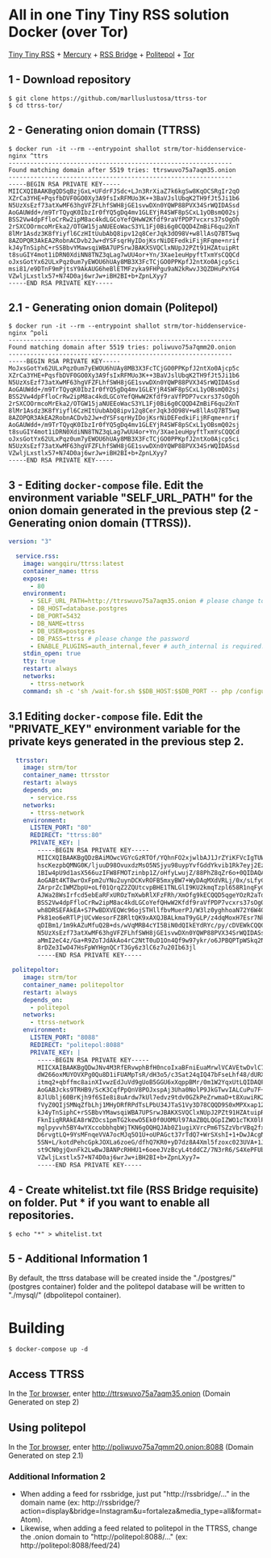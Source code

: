 # All in one Tiny Tiny RSS solution Docker (over Tor) 
[Tiny Tiny RSS](https://github.com/HenryQW/Awesome-TTRSS) + [Mercury](https://www.github.com/HenryQW/mercury-parser-api) + [RSS Bridge](https://github.com/RSS-Bridge/rss-bridge) + [Politepol](https://github.com/taroved/pol) + [Tor](https://github.com/opsxcq/docker-tor)

## 1 - Download repository
``` shellsession
$ git clone https://github.com/marlluslustosa/ttrss-tor
$ cd ttrss-tor/
```


## 2 - Generating onion domain (TTRSS)

``` shellsession
$ docker run -it --rm --entrypoint shallot strm/tor-hiddenservice-nginx ^ttrs
--------------------------------------------------------------
Found matching domain after 5519 tries: ttrswuvo75a7aqm35.onion
--------------------------------------------------------------
-----BEGIN RSA PRIVATE KEY-----
MIICXQIBAAKBgQDSqBzjGxL+UFdrFJSdc+LJn3RrXiaZ7k6kgSw8KqOCSRgIr2qO
XZrCa3YHE+PqsfbDVF0GO0Xy3A9fsIxRFMUo3K++3BaVJslUbqK2TH9fJt5Ji1b6
N5UzXsEzf73atXwMF63hgVFZFLhfSWH8jGE1svwDXn0YQWP88PVX34SrWQIDASsd
AoGAUWdd+/m9TrTQyqK0IbzIr0fYQ5gDq4mv1GLEYjR4SWF8pSCxL1yOBsmQ02sj
BSS2Vw4dpFfloCrRw2ipM8ac4kdLGCoYefQHwW2Kfdf9raVfPDP7vcxrs37sOgOh
2rSXCOOrmcoMrEka2/OTGW15jaNUEEoWacS3YL1Fj0Bi6g0CQQD4ZmBiF6qu2XnT
8lMr1Asdz3K8fYiyfl6CzHItUubAbQ8ipv12q8CerJqk3dO98V+w8llAsQ7BT5wq
8AZOPQR3AkEA2RobnACDvb2Jw+dYSFsqrHyIDojKsrNiDEFedkiFijRFqme+nrif
kJ4yTnSiphC+rSSBbvYMawsqiWBA7UPSrwJBAKXSVQClxNUpJ2PZt91HZAtuipRt
t8suGIY4mot1iDRN0XdiNN8TNZ3qLag7wUU4or+Yn/3Xae1euHpyftTxmYsCQQCd
oJxsGotYx62ULxPqz0um7yEWOU6hUAy8MB3X3FcTCjGO0PPKpfJ2ntXo0Ajcp5ci
msi81/e9DTnF9mPjtsY9AkAUG6heBlETMFzyka9FHPgu9aN2kRwvJ3QZDHuPxYG4
VZwljLxstlx57+N74D0aj6wrJw+iBH2BI+b+ZpnLXyy7
-----END RSA PRIVATE KEY-----
```

## 2.1 - Generating onion domain (Politepol)

``` shellsession
$ docker run -it --rm --entrypoint shallot strm/tor-hiddenservice-nginx ^poli
--------------------------------------------------------------
Found matching domain after 5519 tries: poliwuvo75a7qmm20.onion
--------------------------------------------------------------
-----BEGIN RSA PRIVATE KEY-----
MoJxsGotYx62ULxPqz0um7yEWOU6hUAy8MB3X3FcTCjGO0PPKpfJ2ntXo0Ajcp5c
XZrCa3YHE+PqsfbDVF0GO0Xy3A9fsIxRFMUo3K++3BaVJslUbqK2TH9fJt5Ji1b6
N5UzXsEzf73atXwMF63hgVFZFLhfSWH8jGE1svwDXn0YQWP88PVX34SrWQIDASsd
AoGAUWdd+/m9TrTQyqK0IbzIr0fYQ5gDq4mv1GLEYjR4SWF8pSCxL1yOBsmQ02sj
BSS2Vw4dpFfloCrRw2ipM8ac4kdLGCoYefQHwW2Kfdf9raVfPDP7vcxrs37sOgOh
2rSXCOOrmcoMrEka2/OTGW15jaNUEEoWacS3YL1Fj0Bi6g0CQQD4ZmBiF6qu2XnT
8lMr1Asdz3K8fYiyfl6CzHItUubAbQ8ipv12q8CerJqk3dO98V+w8llAsQ7BT5wq
8AZOPQR3AkEA2RobnACDvb2Jw+dYSFsqrHyIDojKsrNiDEFedkiFijRFqme+nrif
AoGAUWdd+/m9TrTQyqK0IbzIr0fYQ5gDq4mv1GLEYjR4SWF8pSCxL1yOBsmQ02sj
t8suGIY4mot1iDRN0XdiNN8TNZ3qLag7wUU4or+Yn/3Xae1euHpyftTxmYsCQQCd
oJxsGotYx62ULxPqz0um7yEWOU6hUAy8MB3X3FcTCjGO0PPKpfJ2ntXo0Ajcp5ci
N5UzXsEzf73atXwMF63hgVFZFLhfSWH8jGE1svwDXn0YQWP88PVX34SrWQIDASsd
VZwljLxstlx57+N74D0aj6wrJw+iBH2BI+b+ZpnLXyy7
-----END RSA PRIVATE KEY-----
```

## 3 - Editing `docker-compose` file. Edit the environment variable "SELF_URL_PATH" for the onion domain generated in the previous step (2 - Generating onion domain (TTRSS)).

```yml
version: "3"

  service.rss:
    image: wangqiru/ttrss:latest
    container_name: ttrss
    expose:
      - 80
    environment:
      - SELF_URL_PATH=http://ttrswuvo75a7aqm35.onion # please change to your own domain
      - DB_HOST=database.postgres
      - DB_PORT=5432
      - DB_NAME=ttrss
      - DB_USER=postgres
      - DB_PASS=ttrss # please change the password
      - ENABLE_PLUGINS=auth_internal,fever # auth_internal is required. Plugins enabled here will be enabled for all users as system plugins
    stdin_open: true
    tty: true
    restart: always
    networks:
      - ttrss-network
    command: sh -c 'sh /wait-for.sh $$DB_HOST:$$DB_PORT -- php /configure-db.php && exec s6-svscan /etc/s6/'
```
## 3.1 Editing `docker-compose` file. Edit the "PRIVATE_KEY" environment variable for the private keys generated in the previous step 2.

```yml
  ttrsstor:
    image: strm/tor
    container_name: ttrsstor
    restart: always
    depends_on:
      - service.rss
    networks:
      - ttrss-network
    environment:
      LISTEN_PORT: "80"
      REDIRECT: "ttrss:80"
      PRIVATE_KEY: |
        -----BEGIN RSA PRIVATE KEY-----
        MIICXQIBAAKBgQDzBAiMOwcVGYcGzRTOf/YQhnFO2xjwlbAJ1JrZYiKFVcIgTUWb
        hscKezpbQMNG0K/ljuuD98OvuxdzMsO5NSjyu98uypYvfGddYkvib1Rk7eyj2EzJ
        1BIw4pU9d1asX566uzIFW8FMOTzinbp1Z/oHfyLwujZ/88PhZ8qZr6o+0QIDAQAB
        AoGABt4KT8wrOxFpm2uYNu2uynDCKvROFB5mxyBW7+WyDAqMXdVRLj/0x/sLfyCp
        ZArprZcIWMZbpU+oLf01QrqZ2ZQUtcvpBHE1TNLGlI9KU2kmqTzpl658R1nqFyCb
        AJWa28WsIrfcd5ebEaRFxUROzTmXwbRlXFzFRh/XmOfg9kECQQD5qgeYOzR2aTdw
        BSS2Vw4dpFfloCrRw2ipM8ac4kdLGCoYefQHwW2Kfdf9raVfPDP7vcxrs37sOgOh
        wh8DRSEFAkEA+S7PwBDXVEQWc96ojSTHllfbvMuerPJ/W3lz0yghhoaN72Y6W40X
        Pk81eo6eRTlPjUCvWesorFZ8RltQK9xAXQJBALkmaT9yGLP/z4dqMoxH7Esr7Nkm
        qDIBm1/1m9kAZuMfuQ2B+ds/wVqMRB4cYI5BiN0dQIkEYdRYc/py/cDVEWkCQQCy
        N5UzXsEzf73atXwMF63hgVFZFLhfSWH8jGE1svwDXn0YQWP88PVX34SrWQIDASsd
        aMmI2eC4z/Ga+R9ZoTJdAkAo4rC2NtT0uD1On4Qf9w97ykr/o6JPBQPTpWSkq2NR
        8rDZe3IwO47HsFpWYHgnQCrT3Gy6z3lC6z7u20Ib63jl
        -----END RSA PRIVATE KEY-----

 politepoltor:
    image: strm/tor
    container_name: politepoltor
    restart: always
    depends_on:
      - politepol
    networks:
      - ttrss-network
    environment:
      LISTEN_PORT: "8088"
      REDIRECT: "politepol:8088"
      PRIVATE_KEY: |
        -----BEGIN RSA PRIVATE KEY-----
        MIICXAIBAAKBgQDwJNv4M3RfERvwphBfH0ncoIxaBFniEuaMrwlVCAVEtwDvlC7d
        dW266oxMUYOVXPg0Qu8D1iFUAMpTsR/dH3o5/c3Sat24qIQ47bFseLhf48/dURXn
        itmq2+qbffmc8ainXIvwzEdJuVd9gUoB5GGU6xXqppBMr/0m1W2YqxUtLQIDAQFv
        AoGABJcks9TRHB9/ScK3CqfPpQnV8POJxspAj3Uha0NolP9JkGTwvIALCuPu7F+w
        8JlUblj60BrKjh9f6SIe8i8uArdw7kUl7edvz9tdv0GZkPeZrwmaD+t8XuwiRK2Z
        fVyZ0QIjSMNqZfbLhj1MHyDRfRPdTsLPbU34JTaS1Vy3D78CQQD9S0xMPXxap12u
        kJ4yTnSiphC+rSSBbvYMawsqiWBA7UPSrwJBAKXSVQClxNUpJ2PZt91HZAtuipRt
        FknIiqRRAkEA8rWZOcs1pmTG2kewO5Ek0f0UOMUl97AaZBQLQGpIZWO1cTKX0lPx
        mglpyvvh5BY4wYXccobbhqbWjTKN6gOQHQJAb0Z1ugiXVrcPm6TSZzVbrVBq2fxR
        D6rvgtLQ+9YsMFnqeVVA7ocMJq5O1U+oUPAGct37rTdQ7+WrSXshI+1+DwJAcgNR
        5SN+L/kotdPehcGpkJOXLa6zoeG/dfhQ7KR0+yD7dz8A4Xml5fzoxc023UVA+1Je
        st9CN0gjQxnFk2LwBwJBANPcRHHU1+6oeeJVzBcyL4tddCZ/7N3rR6/S4XePFUbA
        VZwljLxstlx57+N74D0aj6wrJw+iBH2BI+b+ZpnLXyy7=
        -----END RSA PRIVATE KEY-----
```

## 4 - Create whitelist.txt file (RSS Bridge requisite) on folder. Put * if you want to enable all repositories.
```shellsession
$ echo "*" > whitelist.txt
```

## 5 - Additional Information 1
By default, the ttrss database will be created inside the "./postgres/" (postgres container) folder and the politepol database will be written to "./mysql/" (dbpolitepol container).

# Building
```shellsession
$ docker-compose up -d
```
## Access TTRSS 
In the [Tor browser](https://www.torproject.org/download/), enter http://ttrswuvo75a7aqm35.onion (Domain Generated on step 2)

## Using politepol
In the [Tor browser](https://www.torproject.org/download/), enter http://poliwuvo75a7qmm20.onion:8088 (Domain Generated on step 2.1)

### Additional Information 2
- When adding a feed for rssbridge, just put "http://rssbridge/..." in the domain name (ex: http://rssbridge/?action=display&bridge=Instagram&u=fortaleza&media_type=all&format=Atom).
- Likewise, when adding a feed related to politepol in the TTRSS, change the .onion domain to "http://politepol:8088/..." (ex: http://politepol:8088/feed/24)

